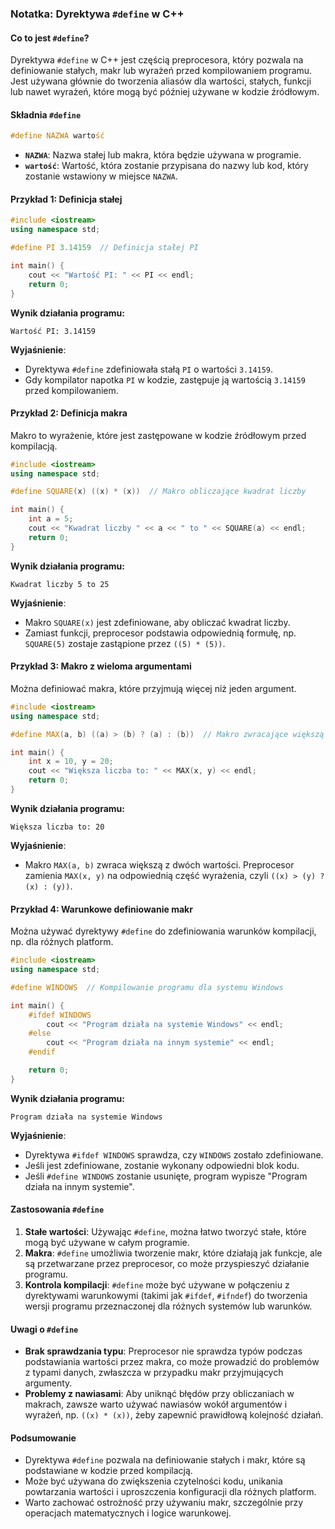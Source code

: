 ### Notatka: Dyrektywa `#define` w C++

#### Co to jest `#define`?

Dyrektywa `#define` w C++ jest częścią preprocesora, który pozwala na definiowanie stałych, makr lub wyrażeń przed kompilowaniem programu. Jest używana głównie do tworzenia aliasów dla wartości, stałych, funkcji lub nawet wyrażeń, które mogą być później używane w kodzie źródłowym.

#### Składnia `#define`

```cpp
#define NAZWA wartość
```

- **`NAZWA`**: Nazwa stałej lub makra, która będzie używana w programie.
- **`wartość`**: Wartość, która zostanie przypisana do nazwy lub kod, który zostanie wstawiony w miejsce `NAZWA`.

#### Przykład 1: Definicja stałej

```cpp
#include <iostream>
using namespace std;

#define PI 3.14159  // Definicja stałej PI

int main() {
    cout << "Wartość PI: " << PI << endl;
    return 0;
}
```

**Wynik działania programu:**
```
Wartość PI: 3.14159
```

**Wyjaśnienie**: 
- Dyrektywa `#define` zdefiniowała stałą `PI` o wartości `3.14159`.
- Gdy kompilator napotka `PI` w kodzie, zastępuje ją wartością `3.14159` przed kompilowaniem.

#### Przykład 2: Definicja makra

Makro to wyrażenie, które jest zastępowane w kodzie źródłowym przed kompilacją.

```cpp
#include <iostream>
using namespace std;

#define SQUARE(x) ((x) * (x))  // Makro obliczające kwadrat liczby

int main() {
    int a = 5;
    cout << "Kwadrat liczby " << a << " to " << SQUARE(a) << endl;
    return 0;
}
```

**Wynik działania programu:**
```
Kwadrat liczby 5 to 25
```

**Wyjaśnienie**: 
- Makro `SQUARE(x)` jest zdefiniowane, aby obliczać kwadrat liczby.
- Zamiast funkcji, preprocesor podstawia odpowiednią formułę, np. `SQUARE(5)` zostaje zastąpione przez `((5) * (5))`.

#### Przykład 3: Makro z wieloma argumentami

Można definiować makra, które przyjmują więcej niż jeden argument.

```cpp
#include <iostream>
using namespace std;

#define MAX(a, b) ((a) > (b) ? (a) : (b))  // Makro zwracające większą z dwóch liczb

int main() {
    int x = 10, y = 20;
    cout << "Większa liczba to: " << MAX(x, y) << endl;
    return 0;
}
```

**Wynik działania programu:**
```
Większa liczba to: 20
```

**Wyjaśnienie**: 
- Makro `MAX(a, b)` zwraca większą z dwóch wartości. Preprocesor zamienia `MAX(x, y)` na odpowiednią część wyrażenia, czyli `((x) > (y) ? (x) : (y))`.

#### Przykład 4: Warunkowe definiowanie makr

Można używać dyrektywy `#define` do zdefiniowania warunków kompilacji, np. dla różnych platform.

```cpp
#include <iostream>
using namespace std;

#define WINDOWS  // Kompilowanie programu dla systemu Windows

int main() {
    #ifdef WINDOWS
        cout << "Program działa na systemie Windows" << endl;
    #else
        cout << "Program działa na innym systemie" << endl;
    #endif

    return 0;
}
```

**Wynik działania programu:**
```
Program działa na systemie Windows
```

**Wyjaśnienie**:
- Dyrektywa `#ifdef WINDOWS` sprawdza, czy `WINDOWS` zostało zdefiniowane.
- Jeśli jest zdefiniowane, zostanie wykonany odpowiedni blok kodu.
- Jeśli `#define WINDOWS` zostanie usunięte, program wypisze "Program działa na innym systemie".

#### Zastosowania `#define`

1. **Stałe wartości**: Używając `#define`, można łatwo tworzyć stałe, które mogą być używane w całym programie.
2. **Makra**: `#define` umożliwia tworzenie makr, które działają jak funkcje, ale są przetwarzane przez preprocesor, co może przyspieszyć działanie programu.
3. **Kontrola kompilacji**: `#define` może być używane w połączeniu z dyrektywami warunkowymi (takimi jak `#ifdef`, `#ifndef`) do tworzenia wersji programu przeznaczonej dla różnych systemów lub warunków.

#### Uwagi o `#define`

- **Brak sprawdzania typu**: Preprocesor nie sprawdza typów podczas podstawiania wartości przez makra, co może prowadzić do problemów z typami danych, zwłaszcza w przypadku makr przyjmujących argumenty.
- **Problemy z nawiasami**: Aby uniknąć błędów przy obliczaniach w makrach, zawsze warto używać nawiasów wokół argumentów i wyrażeń, np. `((x) * (x))`, żeby zapewnić prawidłową kolejność działań.

#### Podsumowanie

- Dyrektywa `#define` pozwala na definiowanie stałych i makr, które są podstawiane w kodzie przed kompilacją.
- Może być używana do zwiększenia czytelności kodu, unikania powtarzania wartości i uproszczenia konfiguracji dla różnych platform.
- Warto zachować ostrożność przy używaniu makr, szczególnie przy operacjach matematycznych i logice warunkowej.
